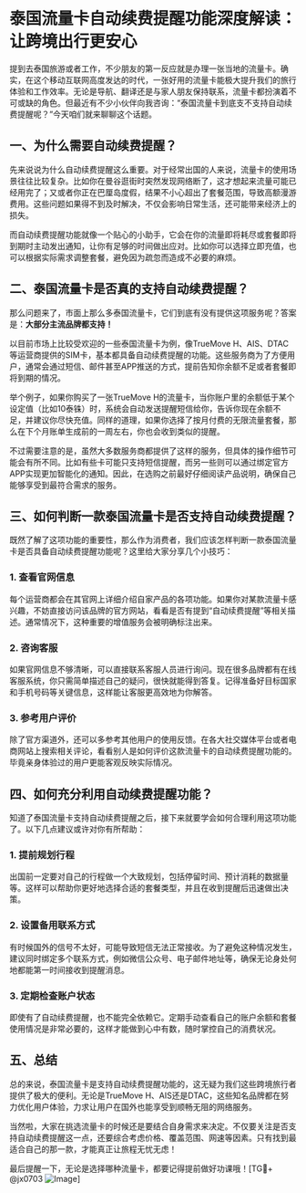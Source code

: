# 泰国流量卡自动续费提醒功能深度解读：让跨境出行更安心

提到去泰国旅游或者工作，不少朋友的第一反应就是办理一张当地的流量卡。确实，在这个移动互联网高度发达的时代，一张好用的流量卡能极大提升我们的旅行体验和工作效率。无论是导航、翻译还是与家人朋友保持联系，流量卡都扮演着不可或缺的角色。但最近有不少小伙伴向我咨询：“泰国流量卡到底支不支持自动续费提醒呢？”今天咱们就来聊聊这个话题。

## 一、为什么需要自动续费提醒？

先来说说为什么自动续费提醒这么重要。对于经常出国的人来说，流量卡的使用场景往往比较复杂。比如你在曼谷逛街时突然发现网络断了，这才想起来流量可能已经用完了；又或者你正在巴厘岛度假，结果不小心超出了套餐范围，导致高额漫游费用。这些问题如果得不到及时解决，不仅会影响日常生活，还可能带来经济上的损失。

而自动续费提醒功能就像一个贴心的小助手，它会在你的流量即将耗尽或套餐即将到期时主动发出通知，让你有足够的时间做出应对。比如你可以选择立即充值，也可以根据实际需求调整套餐，避免因为疏忽而造成不必要的麻烦。

## 二、泰国流量卡是否真的支持自动续费提醒？

那么问题来了，市面上那么多泰国流量卡，它们到底有没有提供这项服务呢？答案是：**大部分主流品牌都支持！**

以目前市场上比较受欢迎的一些泰国流量卡为例，像TrueMove H、AIS、DTAC等运营商提供的SIM卡，基本都具备自动续费提醒的功能。这些服务商为了方便用户，通常会通过短信、邮件甚至APP推送的方式，提前告知你余额不足或者套餐即将到期的情况。

举个例子，如果你购买了一张TrueMove H的流量卡，当你账户里的余额低于某个设定值（比如10泰铢）时，系统会自动发送提醒短信给你，告诉你现在余额不足，并建议你尽快充值。同样的道理，如果你选择了按月付费的无限流量套餐，那么在下个月账单生成前的一周左右，你也会收到类似的提醒。

不过需要注意的是，虽然大多数服务商都提供了这样的服务，但具体的操作细节可能会有所不同。比如有些卡可能只支持短信提醒，而另一些则可以通过绑定官方APP实现更加智能化的通知。因此，在选购之前最好仔细阅读产品说明，确保自己能够享受到最符合需求的服务。

## 三、如何判断一款泰国流量卡是否支持自动续费提醒？

既然了解了这项功能的重要性，那么作为消费者，我们应该怎样判断一款泰国流量卡是否具备自动续费提醒功能呢？这里给大家分享几个小技巧：

### 1. 查看官网信息
每个运营商都会在其官网上详细介绍自家产品的各项功能。如果你对某款流量卡感兴趣，不妨直接访问该品牌的官方网站，看看是否有提到“自动续费提醒”等相关描述。通常情况下，这种重要的增值服务会被明确标注出来。

### 2. 咨询客服
如果官网信息不够清晰，可以直接联系客服人员进行询问。现在很多品牌都有在线客服系统，你只需简单描述自己的疑问，很快就能得到答复。记得准备好目标国家和手机号码等关键信息，这样能让客服更高效地为你解答。

### 3. 参考用户评价
除了官方渠道外，还可以多参考其他用户的使用反馈。在各大社交媒体平台或者电商网站上搜索相关评论，看看别人是如何评价这款流量卡的自动续费提醒功能的。毕竟亲身体验过的用户更能客观反映实际情况。

## 四、如何充分利用自动续费提醒功能？

知道了泰国流量卡支持自动续费提醒之后，接下来就要学会如何合理利用这项功能了。以下几点建议或许对你有所帮助：

### 1. 提前规划行程
出国前一定要对自己的行程做一个大致规划，包括停留时间、预计消耗的数据量等。这样可以帮助你更好地选择合适的套餐类型，并且在收到提醒后迅速做出决策。

### 2. 设置备用联系方式
有时候国外的信号不太好，可能导致短信无法正常接收。为了避免这种情况发生，建议同时绑定多个联系方式，例如微信公众号、电子邮件地址等，确保无论身处何地都能第一时间接收到提醒消息。

### 3. 定期检查账户状态
即使有了自动续费提醒，也不能完全依赖它。定期手动查看自己的账户余额和套餐使用情况是非常必要的，这样才能做到心中有数，随时掌控自己的消费状况。

## 五、总结

总的来说，泰国流量卡是支持自动续费提醒功能的，这无疑为我们这些跨境旅行者提供了极大的便利。无论是TrueMove H、AIS还是DTAC，这些知名品牌都在努力优化用户体验，力求让用户在国外也能享受到顺畅无阻的网络服务。

当然啦，大家在挑选流量卡的时候还是要结合自身需求来决定。不仅要关注是否支持自动续费提醒这一点，还要综合考虑价格、覆盖范围、网速等因素。只有找到最适合自己的那一款，才能真正让旅程无忧无虑！

最后提醒一下，无论是选择哪种流量卡，都要记得提前做好功课哦！[TG💪+ @jx0703 ![Image](https://github.com/user-attachments/assets/dbca1d08-cadb-493c-b0ec-ad6f7a83f270)]